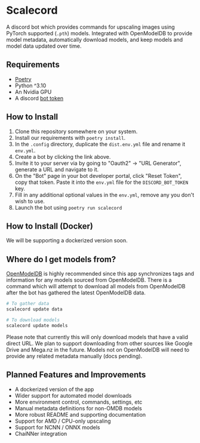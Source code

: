 # Scalecord
A discord bot which provides commands for upscaling images using PyTorch supported (`.pth`) models. Integrated with 
OpenModelDB to provide model metadata, automatically download models, and keep models and model data updated over time. 

## Requirements
- [Poetry](https://python-poetry.org/docs/)
- Python ^3.10
- An Nvidia GPU
- A discord [bot token](https://discord.com/developers/applications?new_application=true)

## How to Install
1. Clone this repository somewhere on your system.
2. Install our requirements with `poetry install`.
3. In the `.config` directory, duplicate the `dist.env.yml` file and rename it `env.yml`.
4. Create a bot by clicking the link above.
5. Invite it to your server via by going to "Oauth2" -> "URL Generator", generate a URL and navigate to it.
6. On the "Bot" page in your bot developer portal, click "Reset Token", copy that token. Paste it into the `env.yml` 
file for the `DISCORD_BOT_TOKEN` key. 
7. Fill in any additional optional values in the `env.yml`, remove any you don't wish to use.
8. Launch the bot using `poetry run scalecord`

## How to Install (Docker)
We will be supporting a dockerized version soon.

## Where do I get models from?
[OpenModelDB](https://openmodeldb.info) is highly recommended since this app synchronizes tags and information for any models 
sourced from OpenModelDB. There is a command which will attempt to download all models from OpenModelDB after the 
bot has gathered the latest OpenModelDB data.
```bash
# To gather data
scalecord update data

# To download models
scalecord update models
```
Please note that currently this will only download models that have a valid direct URL. We plan to support downloading 
from other sources like Google Drive and Mega.nz in the future. Models not on OpenModelDB will need to provide any 
related metadata manually (docs pending).

## Planned Features and Improvements
- A dockerized version of the app
- Wider support for automated model downloads
- More environment control, commands, settings, etc
- Manual metadata definitions for non-OMDB models
- More robust README and supporting documentation
- Support for AMD / CPU-only upscaling
- Support for NCNN / ONNX models
- ChaiNNer integration